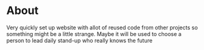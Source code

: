 # About

Very quickly set up website with allot of reused code from other projects so something might be a little strange.
Maybe it will be used to choose a person to lead daily stand-up who really knows the future
